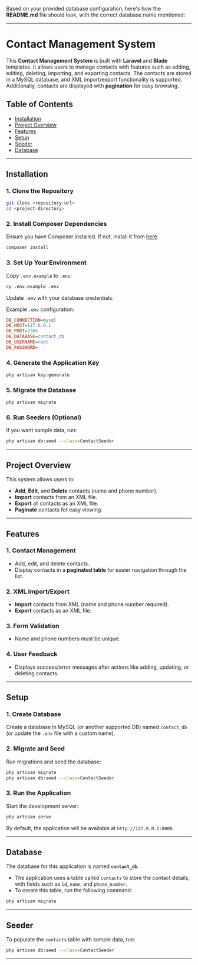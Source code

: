 Based on your provided database configuration, here's how the **README.md** file should look, with the correct database name mentioned:

---

# Contact Management System

This **Contact Management System** is built with **Laravel** and **Blade** templates. It allows users to manage contacts with features such as adding, editing, deleting, importing, and exporting contacts. The contacts are stored in a MySQL database, and XML import/export functionality is supported. Additionally, contacts are displayed with **pagination** for easy browsing.

## Table of Contents

- [Installation](#installation)
- [Project Overview](#project-overview)
- [Features](#features)
- [Setup](#setup)
- [Seeder](#seeder)
- [Database](#database)

---

## Installation

### 1. Clone the Repository

```bash
git clone <repository-url>
cd <project-directory>
```

### 2. Install Composer Dependencies

Ensure you have Composer installed. If not, install it from [here](https://getcomposer.org).

```bash
composer install
```

### 3. Set Up Your Environment

Copy `.env.example` to `.env`:

```bash
cp .env.example .env
```

Update `.env` with your database credentials.

Example `.env` configuration:

```ini
DB_CONNECTION=mysql
DB_HOST=127.0.0.1
DB_PORT=3306
DB_DATABASE=contact_db
DB_USERNAME=root
DB_PASSWORD=
```

### 4. Generate the Application Key

```bash
php artisan key:generate
```

### 5. Migrate the Database

```bash
php artisan migrate
```

### 6. Run Seeders (Optional)

If you want sample data, run:

```bash
php artisan db:seed --class=ContactSeeder
```

---

## Project Overview

This system allows users to:

- **Add**, **Edit**, and **Delete** contacts (name and phone number).
- **Import** contacts from an XML file.
- **Export** all contacts as an XML file.
- **Paginate** contacts for easy viewing.

---

## Features

### 1. **Contact Management**

- Add, edit, and delete contacts.
- Display contacts in a **paginated table** for easier navigation through the list.

### 2. **XML Import/Export**

- **Import** contacts from XML (name and phone number required).
- **Export** contacts as an XML file.

### 3. **Form Validation**

- Name and phone numbers must be unique.

### 4. **User Feedback**

- Displays success/error messages after actions like adding, updating, or deleting contacts.

---

## Setup

### 1. Create Database

Create a database in MySQL (or another supported DB) named `contact_db` (or update the `.env` file with a custom name).

### 2. Migrate and Seed

Run migrations and seed the database:

```bash
php artisan migrate
php artisan db:seed --class=ContactSeeder
```

### 3. Run the Application

Start the development server:

```bash
php artisan serve
```

By default, the application will be available at `http://127.0.0.1:8000`.

---

## Database

The database for this application is named **`contact_db`**. 

- The application uses a table called `contacts` to store the contact details, with fields such as `id`, `name`, and `phone_number`.
- To create this table, run the following command:

```bash
php artisan migrate
```

---

## Seeder

To populate the `contacts` table with sample data, run:

```bash
php artisan db:seed --class=ContactSeeder
```
---
